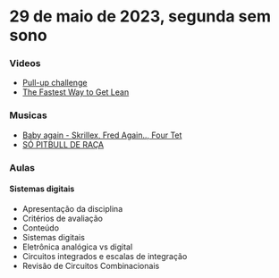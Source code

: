 # 29 de maio de 2023, segunda sem sono

### Videos

- [Pull-up challenge](https://www.youtube.com/watch?v=e96ryE4jTiE&list=PLjLlxX-iKW89P-G6YcDk7cR_5NLbBtg1S&index=1&ab_channel=Calisthenicmovement)
- [The Fastest Way to Get Lean](https://www.youtube.com/watch?v=ZLmUDtbe1O8&ab_channel=ATHLEAN-X%E2%84%A2)

### Musicas

- [Baby again - Skrillex, Fred Again.., Four Tet](https://open.spotify.com/album/7J7redEXgOUEsUBXukhkUF?si=Yw2Bp75_QOqcWNtXPcW8eg)
- [SÓ PITBULL DE RAÇA](https://www.youtube.com/watch?v=CIHPUGFF2EU&ab_channel=PLSHEIK)

### Aulas

#### Sistemas digitais

- Apresentação da disciplina
- Critérios de avaliação
- Conteúdo
- Sistemas digitais
- Eletrônica analógica vs digital
- Circuitos integrados e escalas de integração
- Revisão de Circuitos Combinacionais
